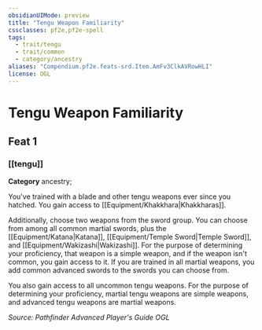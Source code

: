 ```yaml
---
obsidianUIMode: preview
title: "Tengu Weapon Familiarity"
cssclasses: pf2e,pf2e-spell
tags:
  - trait/tengu
  - trait/common
  - category/ancestry
aliases: "Compendium.pf2e.feats-srd.Item.AmFv3ClkAVRowHLI"
license: OGL
---
```

# Tengu Weapon Familiarity
## Feat 1
### [[tengu]]

**Category** ancestry; 




You've trained with a blade and other tengu weapons ever since you hatched. You gain access to [[Equipment/Khakkhara|Khakkharas]].

Additionally, choose two weapons from the sword group. You can choose from among all common martial swords, plus the [[Equipment/Katana|Katana]], [[Equipment/Temple Sword|Temple Sword]], and [[Equipment/Wakizashi|Wakizashi]]. For the purpose of determining your proficiency, that weapon is a simple weapon, and if the weapon isn't common, you gain access to it. If you are trained in all martial weapons, you add common advanced swords to the swords you can choose from.

You also gain access to all uncommon tengu weapons. For the purpose of determining your proficiency, martial tengu weapons are simple weapons, and advanced tengu weapons are martial weapons.

*Source: Pathfinder Advanced Player's Guide*
*OGL*